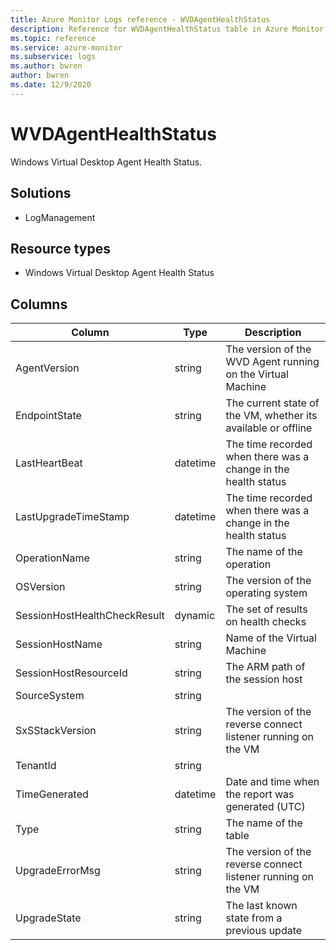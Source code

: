 ```yaml
---
title: Azure Monitor Logs reference - WVDAgentHealthStatus
description: Reference for WVDAgentHealthStatus table in Azure Monitor Logs.
ms.topic: reference
ms.service: azure-monitor
ms.subservice: logs
ms.author: bwren
author: bwren
ms.date: 12/9/2020
---
```


# WVDAgentHealthStatus

 Windows Virtual Desktop Agent Health Status.

## Solutions

- LogManagement
## Resource types

- Windows Virtual Desktop Agent Health Status




## Columns

|Column|Type|Description|
|---|---|---|
|AgentVersion|string|The version of the WVD Agent running on the Virtual Machine|
|EndpointState|string|The current state of the VM, whether its available or offline|
|LastHeartBeat|datetime|The time recorded when there was a change in the health status|
|LastUpgradeTimeStamp|datetime|The time recorded when there was a change in the health status|
|OperationName|string|The name of the operation|
|OSVersion|string|The version of the operating system|
|SessionHostHealthCheckResult|dynamic|The set of results on health checks|
|SessionHostName|string|Name of the Virtual Machine|
|SessionHostResourceId|string|The ARM path of the session host|
|SourceSystem|string||
|SxSStackVersion|string|The version of the reverse connect listener running on the VM|
|TenantId|string||
|TimeGenerated|datetime|Date and time when the report was generated (UTC)|
|Type|string|The name of the table|
|UpgradeErrorMsg|string|The version of the reverse connect listener running on the VM|
|UpgradeState|string|The last known state from a previous update|

